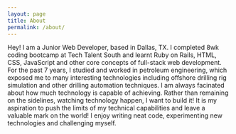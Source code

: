 ```yaml
---
layout: page
title: About
permalink: /about/
---
```


<div class='about-avatar'>
  <amp-img height='220' width='210' src="/assets/images/avatar.jpg"/>
</div>

Hey! I am a Junior Web Developer, based in Dallas, TX. I completed 8wk coding bootcamp at Tech Talent South and learnt Ruby on Rails, HTML, CSS, JavaScript and other core concepts of full-stack web development. For the past 7 years, I studied and worked in petroleum engineering, which exposed me to many interesting technologies including offshore drilling rig simulation and other drilling automation techniques. I am always facinated about how much technology is capable of achieving. Rather than remaining on the sidelines, watching technology happen, I want to build it! It is my aspiration to push the limits of my technical capabilities and leave a valuable mark on the world! I enjoy writing neat code, experimenting new technologies and challenging myself.

